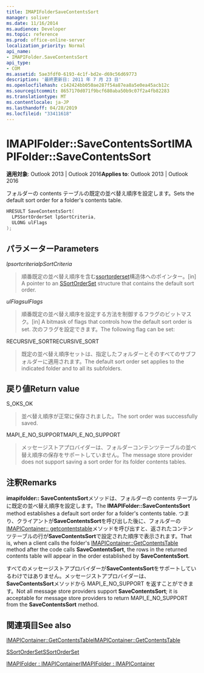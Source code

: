 ```yaml
---
title: IMAPIFolderSaveContentsSort
manager: soliver
ms.date: 11/16/2014
ms.audience: Developer
ms.topic: reference
ms.prod: office-online-server
localization_priority: Normal
api_name:
- IMAPIFolder.SaveContentsSort
api_type:
- COM
ms.assetid: 5ae3fdf0-6193-4c1f-bd2e-d69c56d69773
description: '最終更新日: 2011 年 7 月 23 日'
ms.openlocfilehash: c142424bb050ae287f54a87ea8a5e0ea45acb12c
ms.sourcegitcommit: 8657170d071f9bcf680aba50b9c07f2a4fb82283
ms.translationtype: MT
ms.contentlocale: ja-JP
ms.lasthandoff: 04/28/2019
ms.locfileid: "33411618"
---
```

# <a name="imapifoldersavecontentssort"></a><span data-ttu-id="5a7b1-103">IMAPIFolder::SaveContentsSort</span><span class="sxs-lookup"><span data-stu-id="5a7b1-103">IMAPIFolder::SaveContentsSort</span></span>

  
  
<span data-ttu-id="5a7b1-104">**適用対象**: Outlook 2013 | Outlook 2016</span><span class="sxs-lookup"><span data-stu-id="5a7b1-104">**Applies to**: Outlook 2013 | Outlook 2016</span></span> 
  
<span data-ttu-id="5a7b1-105">フォルダーの contents テーブルの既定の並べ替え順序を設定します。</span><span class="sxs-lookup"><span data-stu-id="5a7b1-105">Sets the default sort order for a folder's contents table.</span></span>
  
```cpp
HRESULT SaveContentsSort(
  LPSSortOrderSet lpSortCriteria,
  ULONG ulFlags
);
```

## <a name="parameters"></a><span data-ttu-id="5a7b1-106">パラメーター</span><span class="sxs-lookup"><span data-stu-id="5a7b1-106">Parameters</span></span>

 <span data-ttu-id="5a7b1-107">_lpsortcriteria_</span><span class="sxs-lookup"><span data-stu-id="5a7b1-107">_lpSortCriteria_</span></span>
  
> <span data-ttu-id="5a7b1-108">順番既定の並べ替え順序を含む[ssortorderset](ssortorderset.md)構造体へのポインター。</span><span class="sxs-lookup"><span data-stu-id="5a7b1-108">[in] A pointer to an [SSortOrderSet](ssortorderset.md) structure that contains the default sort order.</span></span> 
    
 <span data-ttu-id="5a7b1-109">_ulFlags_</span><span class="sxs-lookup"><span data-stu-id="5a7b1-109">_ulFlags_</span></span>
  
> <span data-ttu-id="5a7b1-110">順番既定の並べ替え順序を設定する方法を制御するフラグのビットマスク。</span><span class="sxs-lookup"><span data-stu-id="5a7b1-110">[in] A bitmask of flags that controls how the default sort order is set.</span></span> <span data-ttu-id="5a7b1-111">次のフラグを設定できます。</span><span class="sxs-lookup"><span data-stu-id="5a7b1-111">The following flag can be set:</span></span>
    
<span data-ttu-id="5a7b1-112">RECURSIVE_SORT</span><span class="sxs-lookup"><span data-stu-id="5a7b1-112">RECURSIVE_SORT</span></span> 
  
> <span data-ttu-id="5a7b1-113">既定の並べ替え順序セットは、指定したフォルダーとそのすべてのサブフォルダーに適用されます。</span><span class="sxs-lookup"><span data-stu-id="5a7b1-113">The default sort order set applies to the indicated folder and to all its subfolders.</span></span>
    
## <a name="return-value"></a><span data-ttu-id="5a7b1-114">戻り値</span><span class="sxs-lookup"><span data-stu-id="5a7b1-114">Return value</span></span>

<span data-ttu-id="5a7b1-115">S_OK</span><span class="sxs-lookup"><span data-stu-id="5a7b1-115">S_OK</span></span> 
  
> <span data-ttu-id="5a7b1-116">並べ替え順序が正常に保存されました。</span><span class="sxs-lookup"><span data-stu-id="5a7b1-116">The sort order was successfully saved.</span></span>
    
<span data-ttu-id="5a7b1-117">MAPI_E_NO_SUPPORT</span><span class="sxs-lookup"><span data-stu-id="5a7b1-117">MAPI_E_NO_SUPPORT</span></span> 
  
> <span data-ttu-id="5a7b1-118">メッセージストアプロバイダーは、フォルダーコンテンツテーブルの並べ替え順序の保存をサポートしていません。</span><span class="sxs-lookup"><span data-stu-id="5a7b1-118">The message store provider does not support saving a sort order for its folder contents tables.</span></span>
    
## <a name="remarks"></a><span data-ttu-id="5a7b1-119">注釈</span><span class="sxs-lookup"><span data-stu-id="5a7b1-119">Remarks</span></span>

<span data-ttu-id="5a7b1-120">**imapifolder:: SaveContentsSort**メソッドは、フォルダーの contents テーブルに既定の並べ替え順序を設定します。</span><span class="sxs-lookup"><span data-stu-id="5a7b1-120">The **IMAPIFolder::SaveContentsSort** method establishes a default sort order for a folder's contents table.</span></span> <span data-ttu-id="5a7b1-121">つまり、クライアントが**SaveContentsSort**を呼び出した後に、フォルダーの[IMAPIContainer:: getcontentstable](imapicontainer-getcontentstable.md)メソッドを呼び出すと、返されたコンテンツテーブルの行が**SaveContentsSort**で設定された順序で表示されます。</span><span class="sxs-lookup"><span data-stu-id="5a7b1-121">That is, when a client calls the folder's [IMAPIContainer::GetContentsTable](imapicontainer-getcontentstable.md) method after the code calls **SaveContentsSort**, the rows in the returned contents table will appear in the order established by **SaveContentsSort**.</span></span>
  
<span data-ttu-id="5a7b1-122">すべてのメッセージストアプロバイダーが**SaveContentsSort**をサポートしているわけではありません。メッセージストアプロバイダーは、 **SaveContentsSort**メソッドから MAPI_E_NO_SUPPORT を返すことができます。</span><span class="sxs-lookup"><span data-stu-id="5a7b1-122">Not all message store providers support **SaveContentsSort**; it is acceptable for message store providers to return MAPI_E_NO_SUPPORT from the **SaveContentsSort** method.</span></span> 
  
## <a name="see-also"></a><span data-ttu-id="5a7b1-123">関連項目</span><span class="sxs-lookup"><span data-stu-id="5a7b1-123">See also</span></span>



[<span data-ttu-id="5a7b1-124">IMAPIContainer::GetContentsTable</span><span class="sxs-lookup"><span data-stu-id="5a7b1-124">IMAPIContainer::GetContentsTable</span></span>](imapicontainer-getcontentstable.md)
  
[<span data-ttu-id="5a7b1-125">SSortOrderSet</span><span class="sxs-lookup"><span data-stu-id="5a7b1-125">SSortOrderSet</span></span>](ssortorderset.md)
  
[<span data-ttu-id="5a7b1-126">IMAPIFolder : IMAPIContainer</span><span class="sxs-lookup"><span data-stu-id="5a7b1-126">IMAPIFolder : IMAPIContainer</span></span>](imapifolderimapicontainer.md)

